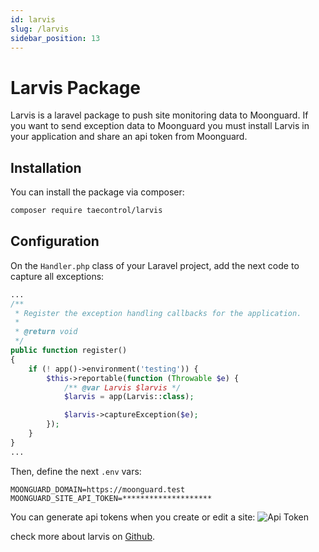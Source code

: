 ```yaml
---
id: larvis
slug: /larvis
sidebar_position: 13
---
```


# Larvis Package

Larvis is a laravel package to push site monitoring data to Moonguard. If you want to send exception data to Moonguard you must install Larvis in your application and share an api token from Moonguard.

## Installation

You can install the package via composer:

```bash
composer require taecontrol/larvis
```

## Configuration

On the `Handler.php` class of your Laravel project, add the next code to capture all exceptions:

```php
...
/**
 * Register the exception handling callbacks for the application.
 *
 * @return void
 */
public function register()
{
    if (! app()->environment('testing')) {
        $this->reportable(function (Throwable $e) {
            /** @var Larvis $larvis */
            $larvis = app(Larvis::class);

            $larvis->captureException($e);
        });
    }
}
...
```
Then, define the next `.env` vars:

```dotenv
MOONGUARD_DOMAIN=https://moonguard.test
MOONGUARD_SITE_API_TOKEN=********************
```

You can generate api tokens when you create or edit a site:
![Api Token](./exceptions/img/api-token-site.png)

check more about larvis on [Github](https://github.com/taecontrol/larvis).